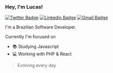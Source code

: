 ### Hey, I'm Lucas!

[![Twitter Badge](https://img.shields.io/badge/-Twitter-1ca0f1?style=flat-square&labelColor=1ca0f1&logo=twitter&logoColor=white&link=https://twitter.com/dev_ouluka)](https://twitter.com/dev_ouluka)
[![Linkedin Badge](https://img.shields.io/badge/-LinkedIn-blue?style=flat-square&logo=Linkedin&logoColor=white&link=https://www.linkedin.com/in/lucasgouvea/)](https://www.linkedin.com/in/lucasgouvea/)
[![Gmail Badge](https://img.shields.io/badge/-Gmail-c14438?style=flat-square&logo=Gmail&logoColor=white)](mailto:lfaria.gouvea@gmail.com)

I'm a Brazilian Software Developer. 

Currently I'm focused on 
- 📚 Studying Javascript
- 💻 Working with PHP & React

> Evolving every day
